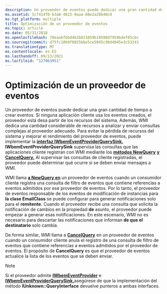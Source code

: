 ```yaml
---
description: Un proveedor de eventos puede dedicar una gran cantidad de tiempo a crear eventos.
ms.assetid: 5cf414f0-b3a8-4623-9aaa-08e2a28b40c0
ms.tgt_platform: multiple
title: Optimización de un proveedor de eventos
ms.topic: article
ms.date: 05/31/2018
ms.openlocfilehash: 70eaabfbbd462b831059b10590d7959bdef05cbc
ms.sourcegitcommit: d75fc10b9f0825bbe5ce5045c90d4045e3c53243
ms.translationtype: MT
ms.contentlocale: es-ES
ms.lasthandoff: 09/13/2021
ms.locfileid: "127063951"
---
```

# <a name="optimizing-an-event-provider"></a>Optimización de un proveedor de eventos

Un proveedor de eventos puede dedicar una gran cantidad de tiempo a crear eventos. Si ninguna aplicación cliente usa los eventos creados, el proveedor está desa partir de los recursos del sistema. Además, WMI dedica una cantidad considerable de recursos a analizar y enviar consultas complejas al proveedor adecuado. Para evitar la pérdida de recursos del sistema y mejorar el rendimiento del proveedor de eventos, puede implementar la [**interfaz IWbemEventProviderQuerySink.**](/windows/desktop/api/Wbemprov/nn-wbemprov-iwbemeventproviderquerysink) **IWbemEventProviderQuerySink** supervisa las consultas que las aplicaciones cliente registran con WMI mediante los [**métodos NewQuery**](/windows/desktop/api/Wbemprov/nf-wbemprov-iwbemeventproviderquerysink-newquery) [**y CancelQuery.**](/windows/desktop/api/Wbemprov/nf-wbemprov-iwbemeventproviderquerysink-cancelquery) Al supervisar las consultas de cliente registradas, el proveedor puede determinar qué ocurre si se deben enviar mensajes a WMI.

WMI llama [**a NewQuery en**](/windows/desktop/api/Wbemprov/nf-wbemprov-iwbemeventproviderquerysink-newquery) un proveedor de eventos cuando un consumidor cliente registra una consulta de filtro de eventos que contiene referencias a eventos admitidos por ese proveedor de eventos. Por lo tanto, el proveedor de eventos responsable de los eventos de modificación de instancias para **la clase EmailClass** se puede configurar para generar notificaciones solo para el **remitente.** Cuando el proveedor recibe una consulta que solicita la notificación de cambios en la propiedad **de** asunto, el proveedor puede empezar a generar esas notificaciones. En este escenario, WMI no es necesario para descartar las notificaciones que informan **de que el destinatario** solo cambia.

De forma similar, WMI llama a [**CancelQuery**](/windows/desktop/api/Wbemprov/nf-wbemprov-iwbemeventproviderquerysink-cancelquery) en un proveedor de eventos cuando un consumidor cliente anula el registro de una consulta de filtro de eventos que contiene referencias a eventos admitidos por el proveedor de eventos. El propósito de **CancelQuery** es que el proveedor de eventos actualice la lista de los eventos que se deben enviar.

> [!Note]  
> Si el proveedor admite [**IWbemEventProvider**](/windows/desktop/api/Wbemprov/nn-wbemprov-iwbemeventprovider) e [**IWbemEventProviderQuerySink,**](/windows/desktop/api/Wbemprov/nn-wbemprov-iwbemeventproviderquerysink)asegúrese de que la implementación del método **IUnknown::QueryInterface** devuelve punteros a ambas interfaces.

 

 

 



